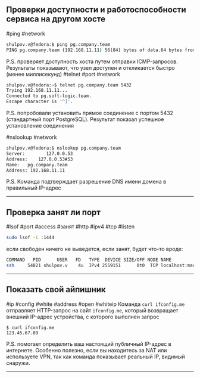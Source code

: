 ## Проверки доступности и работоспособности сервиса на другом хосте
#ping #network 
```bash
shulpov.v@fedora:$ ping pg.company.team
PING pg.company.team (192.168.11.11) 56(84) bytes of data.64 bytes from pg.company.team (192.168.11.11): icmp_seq=1 ttl=64 time=0.645 ms64 bytes from pg.company.team (192.168.11.11): icmp_seq=2 ttl=64 time=0.677 ms64 bytes from pg.company.team (192.168.11.11): icmp_seq=3 ttl=64 time=0.536 ms
```
P.S.
проверяет доступность хоста путем отправки ICMP-запросов. Результаты показывают, что узел доступен и откликается быстро (менее миллисекунд)
#telnet #port #network

```bash
shulpov.v@fedora:~$ telnet pg.company.team 5432
Trying 192.168.11.11...
Connected to pg.soft-logic.team.
Escape character is '^]'.
```
P.S. 
попробовали установить прямое соединение с портом 5432 (стандартный порт PostgreSQL). Результат показал успешное установление соединения

#nslookup #network 
```bash
shulpov.v@fedora:$ nslookup pg.company.team
Server:        127.0.0.53
Address:    127.0.0.53#53
Name:   pg.company.team
Address: 192.168.11.11
```
P.S. 
Команда подтверждает разрешение DNS имени домена в правильный IP-адрес

---
## Проверка занят ли порт
#lsof #port #access #занят #http #ipv4 #tcp #listen
```bash
sudo lsof -i :1444
```
если свободен ничего не выведется, если занят, будет что-то вроде:
```bash
COMMAND   PID      USER   FD   TYPE  DEVICE SIZE/OFF NODE NAME
ssh     54821 shulpov.v    4u  IPv4 2559151      0t0  TCP localhost:marcam-lm (LISTEN)
```

---
## Показать свой айпишник
#ip #config #white #address #open #whiteip 
Команда `curl ifconfig.me` отправляет HTTP-запрос на сайт `ifconfig.me`, который возвращает внешний IP-адрес устройства, с которого выполнен запрос
```
$ curl ifconfig.me
123.45.67.89
```
P.S.
помогает определить ваш настоящий публичный IP-адрес в интернете. Особенно полезно, если вы находитесь за NAT или используете VPN, так как команда показывает реальный IP, видимый снаружи.

---
